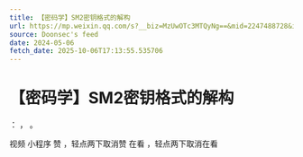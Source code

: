 ```yaml
---
title: 【密码学】SM2密钥格式的解构
url: https://mp.weixin.qq.com/s?__biz=MzUwOTc3MTQyNg==&mid=2247488728&idx=1&sn=f2e550048451aa01853a3ae517f1a1e5
source: Doonsec's feed
date: 2024-05-06
fetch_date: 2025-10-06T17:13:55.535706
---
```


# 【密码学】SM2密钥格式的解构

：
，
。

视频
小程序
赞
，轻点两下取消赞
在看
，轻点两下取消在看
